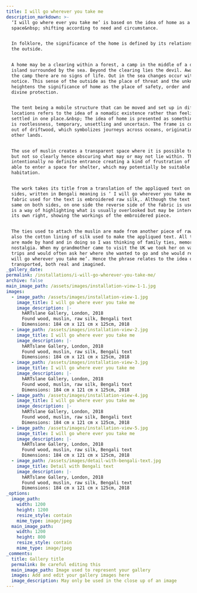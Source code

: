 ```yaml
---
title: I will go wherever you take me
description_markdown: >-
  ‘I will go where ever you take me’ is based on the idea of home as a transient
  space&nbsp; shifting according to need and circumstance.


  In folklore, the significance of the home is defined by its relationship to
  the outside.


  A home may be a clearing within a forest, a camp in the middle of a desert, an
  island surrounded by the sea. Beyond the clearing lies the devil. Away from
  the camp there are no signs of life. Out in the sea changes occur without
  notice. This sense of the outside as the place of threat and the unknown
  heightens the significance of home as the place of safety, order and even
  divine protection.


  The tent being a mobile structure that can be moved and set up in different
  locations refers to the idea of a nomadic existence rather than feeling
  settled in one place.&nbsp; The idea of home is presented as something, which
  is rootlessness, temporary, unsettling and uncertain. The frame is constructed
  out of driftwood, which symbolizes journeys across oceans, originating in
  other lands.


  The use of muslin creates a transparent space where it is possible to see in
  but not so clearly hence obscuring what may or may not lie within. There is
  intentionally no definite entrance creating a kind of frustration of not being
  able to enter a space for shelter, which may potentially be suitable for
  habitation.


  The work takes its title from a translation of the appliqued text on both
  sides, written in Bengali meaning is ‘ I will go wherever you take me’. The
  fabric used for the text is embroidered raw silk,. Although the text is the
  same on both sides, on one side the reverse side of the fabric is used. This
  is a way of highlighting what is usually overlooked but may be interesting in
  its own right, showing the workings of the embroidered piece.


  The ties used to attach the muslin are made from another piece of raw silk and
  also the cotton lining of silk used to make the appliqued text. All the ties
  are made by hand and in doing so I was thinking of family ties, memories and
  nostalgia. When my grandmother came to visit the UK we took her on various
  trips and would often ask her where she wanted to go and she would reply ‘ I
  will go wherever you take me’. Hence the phrase relates to the idea of being
  transported, both real and imagined.
_gallery_date:
permalink: /installations/i-will-go-wherever-you-take-me/
archive: false
main_image_path: /assets/images/installation-view-1-1.jpg
images:
  - image_path: /assets/images/installation-view-1.jpg
    image_title: I will go where ever you take me
    image_description: |-
      hARTslane Gallery, London, 2018 
      Found wood, muslin, raw silk, Bengali text
      Dimensions: 184 cm x 121 cm x 125cm, 2018
  - image_path: /assets/images/installation-view-2.jpg
    image_title: I will go where ever you take me
    image_description: |-
      hARTslane Gallery, London, 2018 
      Found wood, muslin, raw silk, Bengali text
      Dimensions: 184 cm x 121 cm x 125cm, 2018
  - image_path: /assets/images/installation-view-3.jpg
    image_title: I will go where ever you take me
    image_description: |-
      hARTslane Gallery, London, 2018 
      Found wood, muslin, raw silk, Bengali text
      Dimensions: 184 cm x 121 cm x 125cm, 2018
  - image_path: /assets/images/installation-view-4.jpg
    image_title: I will go where ever you take me
    image_description: |-
      hARTslane Gallery, London, 2018 
      Found wood, muslin, raw silk, Bengali text
      Dimensions: 184 cm x 121 cm x 125cm, 2018
  - image_path: /assets/images/installation-view-5.jpg
    image_title: I will go where ever you take me
    image_description: |-
      hARTslane Gallery, London, 2018 
      Found wood, muslin, raw silk, Bengali text
      Dimensions: 184 cm x 121 cm x 125cm, 2018
  - image_path: /assets/images/detail-with-bengali-text.jpg
    image_title: Detail with Bengali text
    image_description: |-
      hARTslane Gallery, London, 2018 
      Found wood, muslin, raw silk, Bengali text
      Dimensions: 184 cm x 121 cm x 125cm, 2018
_options:
  image_path:
    width: 1200
    height: 1200
    resize_style: contain
    mime_type: image/jpeg
  main_image_path:
    width: 1200
    height: 800
    resize_style: contain
    mime_type: image/jpeg
_comments:
  title: Gallery title
  permalink: Be careful editing this
  main_image_path: Image used to represent your gallery
  images: Add and edit your gallery images here
  image_description: May only be used in the close up of an image
---
```

